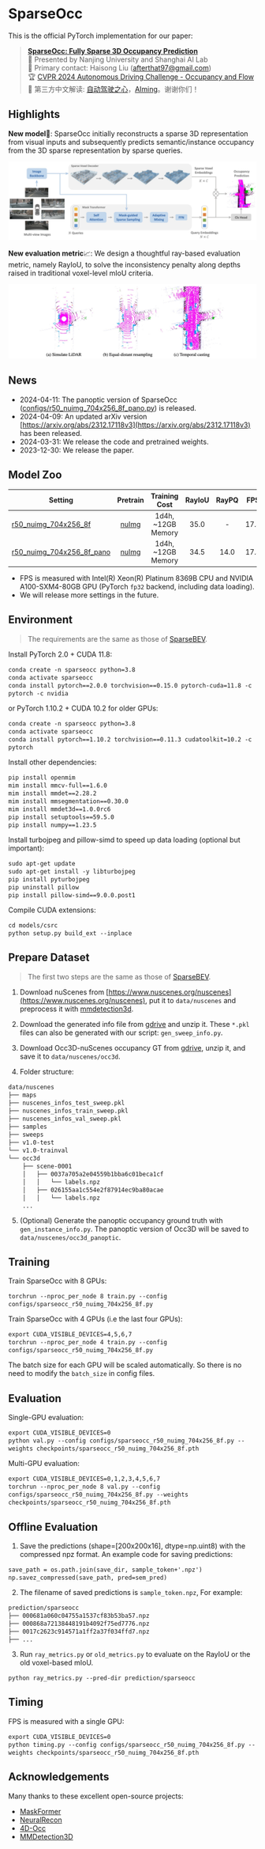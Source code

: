 # SparseOcc

This is the official PyTorch implementation for our paper:

> [**SparseOcc: Fully Sparse 3D Occupancy Prediction**](https://arxiv.org/abs/2312.17118)<br>
> :school: Presented by Nanjing University and Shanghai AI Lab<br>
> :email: Primary contact: Haisong Liu (afterthat97@gmail.com)<br>
> :trophy: [CVPR 2024 Autonomous Driving Challenge - Occupancy and Flow](https://opendrivelab.com/challenge2024/#occupancy_and_flow)<br>
> :book: 第三方中文解读: [自动驾驶之心](https://zhuanlan.zhihu.com/p/675811281)，[AIming](https://zhuanlan.zhihu.com/p/691549750)。谢谢你们！

## Highlights

**New model**:1st_place_medal:: SparseOcc initially reconstructs a sparse 3D representation from visual inputs and subsequently predicts semantic/instance occupancy from the 3D sparse representation by sparse queries.

![](asserts/arch.jpg)

**New evaluation metric**:chart_with_upwards_trend:: We design a thoughtful ray-based evaluation metric, namely RayIoU, to solve the inconsistency penalty along depths raised in traditional voxel-level mIoU criteria.

![](asserts/rayiou.jpg)

## News

* 2024-04-11: The panoptic version of SparseOcc ([configs/r50_nuimg_704x256_8f_pano.py](configs/r50_nuimg_704x256_8f_pano.py)) is released.
* 2024-04-09: An updated arXiv version [https://arxiv.org/abs/2312.17118v3](https://arxiv.org/abs/2312.17118v3) has been released.
* 2024-03-31: We release the code and pretrained weights.
* 2023-12-30: We release the paper.

## Model Zoo

| Setting  | Pretrain | Training Cost | RayIoU | RayPQ | FPS | Weights |
|----------|:--------:|:-------------:|:------:|:-----:|:---:|:-------:|
| [r50_nuimg_704x256_8f](configs/r50_nuimg_704x256_8f.py) | [nuImg](https://download.openmmlab.com/mmdetection3d/v0.1.0_models/nuimages_semseg/cascade_mask_rcnn_r50_fpn_coco-20e_20e_nuim/cascade_mask_rcnn_r50_fpn_coco-20e_20e_nuim_20201009_124951-40963960.pth) | 1d4h, ~12GB Memory | 35.0 | - | 17.3 | [gdrive](https://drive.google.com/file/d/18qZMIJMxU-3UZi7nU1_Q-hvvrtjlIN_p/view?usp=sharing) |
| [r50_nuimg_704x256_8f_pano](configs/r50_nuimg_704x256_8f_pano.py) | [nuImg](https://download.openmmlab.com/mmdetection3d/v0.1.0_models/nuimages_semseg/cascade_mask_rcnn_r50_fpn_coco-20e_20e_nuim/cascade_mask_rcnn_r50_fpn_coco-20e_20e_nuim_20201009_124951-40963960.pth) | 1d4h, ~12GB Memory | 34.5 | 14.0 | 17.3 | [gdrive](https://drive.google.com/file/d/1NKM52uTJT-UQLmbUfll81fd0Ay1k0zOw/view?usp=sharing) |

* FPS is measured with Intel(R) Xeon(R) Platinum 8369B CPU and NVIDIA A100-SXM4-80GB GPU (PyTorch `fp32` backend, including data loading).
* We will release more settings in the future.

## Environment

> The requirements are the same as those of [SparseBEV](https://github.com/MCG-NJU/SparseBEV).

Install PyTorch 2.0 + CUDA 11.8:

```
conda create -n sparseocc python=3.8
conda activate sparseocc
conda install pytorch==2.0.0 torchvision==0.15.0 pytorch-cuda=11.8 -c pytorch -c nvidia
```

or PyTorch 1.10.2 + CUDA 10.2 for older GPUs:

```
conda create -n sparseocc python=3.8
conda activate sparseocc
conda install pytorch==1.10.2 torchvision==0.11.3 cudatoolkit=10.2 -c pytorch
```

Install other dependencies:

```
pip install openmim
mim install mmcv-full==1.6.0
mim install mmdet==2.28.2
mim install mmsegmentation==0.30.0
mim install mmdet3d==1.0.0rc6
pip install setuptools==59.5.0
pip install numpy==1.23.5
```

Install turbojpeg and pillow-simd to speed up data loading (optional but important):

```
sudo apt-get update
sudo apt-get install -y libturbojpeg
pip install pyturbojpeg
pip uninstall pillow
pip install pillow-simd==9.0.0.post1
```

Compile CUDA extensions:

```
cd models/csrc
python setup.py build_ext --inplace
```

## Prepare Dataset

> The first two steps are the same as those of [SparseBEV](https://github.com/MCG-NJU/SparseBEV).

1. Download nuScenes from [https://www.nuscenes.org/nuscenes](https://www.nuscenes.org/nuscenes), put it to `data/nuscenes` and preprocess it with [mmdetection3d](https://github.com/open-mmlab/mmdetection3d/tree/v1.0.0rc6).

2. Download the generated info file from [gdrive](https://drive.google.com/file/d/1uyoUuSRIVScrm_CUpge6V_UzwDT61ODO/view?usp=sharing) and unzip it. These `*.pkl` files can also be generated with our script: `gen_sweep_info.py`.

3. Download Occ3D-nuScenes occupancy GT from [gdrive](https://drive.google.com/file/d/1kiXVNSEi3UrNERPMz_CfiJXKkgts_5dY/view?usp=drive_link), unzip it, and save it to `data/nuscenes/occ3d`.

4. Folder structure:

```
data/nuscenes
├── maps
├── nuscenes_infos_test_sweep.pkl
├── nuscenes_infos_train_sweep.pkl
├── nuscenes_infos_val_sweep.pkl
├── samples
├── sweeps
├── v1.0-test
└── v1.0-trainval
└── occ3d
    ├── scene-0001
    │   ├── 0037a705a2e04559b1bba6c01beca1cf
    │   │   └── labels.npz
    │   ├── 026155aa1c554e2f87914ec9ba80acae
    │   │   └── labels.npz
    ...
```

5. (Optional) Generate the panoptic occupancy ground truth with `gen_instance_info.py`. The panoptic version of Occ3D will be saved to `data/nuscenes/occ3d_panoptic`.

## Training

Train SparseOcc with 8 GPUs:

```
torchrun --nproc_per_node 8 train.py --config configs/sparseocc_r50_nuimg_704x256_8f.py
```

Train SparseOcc with 4 GPUs (i.e the last four GPUs):

```
export CUDA_VISIBLE_DEVICES=4,5,6,7
torchrun --nproc_per_node 4 train.py --config configs/sparseocc_r50_nuimg_704x256_8f.py
```

The batch size for each GPU will be scaled automatically. So there is no need to modify the `batch_size` in config files.

## Evaluation

Single-GPU evaluation:

```
export CUDA_VISIBLE_DEVICES=0
python val.py --config configs/sparseocc_r50_nuimg_704x256_8f.py --weights checkpoints/sparseocc_r50_nuimg_704x256_8f.pth
```

Multi-GPU evaluation:

```
export CUDA_VISIBLE_DEVICES=0,1,2,3,4,5,6,7
torchrun --nproc_per_node 8 val.py --config configs/sparseocc_r50_nuimg_704x256_8f.py --weights checkpoints/sparseocc_r50_nuimg_704x256_8f.pth
```
## Offline Evaluation
1. Save the predictions (shape=[200x200x16], dtype=np.uint8) with the compressed npz format. An example code for saving predictions:
```
save_path = os.path.join(save_dir, sample_token+'.npz')
np.savez_compressed(save_path, pred=sem_pred)
``` 
2. The filename of saved predictions is `sample_token.npz`,  For example:
```
prediction/sparseocc
├── 000681a060c04755a1537cf83b53ba57.npz
├── 000868a72138448191b4092f75ed7776.npz
├── 0017c2623c914571a1ff2a37f034ffd7.npz
├── ...
```
3. Run `ray_metrics.py` or `old_metrics.py` to evaluate on the RayIoU or the old voxel-based mIoU.
```
python ray_metrics.py --pred-dir prediction/sparseocc
```

## Timing

FPS is measured with a single GPU:

```
export CUDA_VISIBLE_DEVICES=0
python timing.py --config configs/sparseocc_r50_nuimg_704x256_8f.py --weights checkpoints/sparseocc_r50_nuimg_704x256_8f.pth
```

## Acknowledgements

Many thanks to these excellent open-source projects:

* [MaskFormer](https://github.com/facebookresearch/MaskFormer)
* [NeuralRecon](https://github.com/zju3dv/NeuralRecon)
* [4D-Occ](https://github.com/tarashakhurana/4d-occ-forecasting)
* [MMDetection3D](https://github.com/open-mmlab/mmdetection3d)
